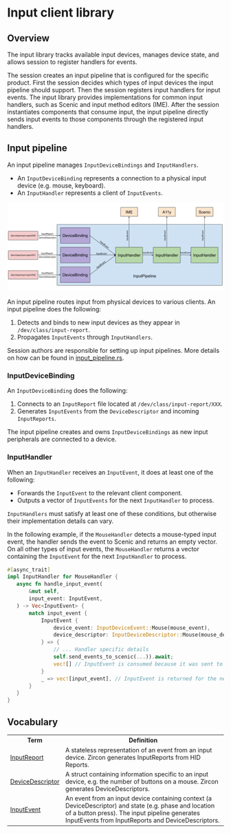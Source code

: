 # Input client library

## Overview

The input library tracks available input devices, manages device state, and allows session to
register handlers for events.

The session creates an input pipeline that is configured for the specific product. First the session
decides which types of input devices the input pipeline should support. Then the session registers
input handlers for input events. The input library provides implementations for common input
handlers, such as Scenic and input method editors (IME). After the session instantiates components that
consume input, the input pipeline directly sends input events to those components through the registered
input handlers.

## Input pipeline

An input pipeline manages `InputDeviceBindings` and `InputHandlers`.

* An `InputDeviceBinding` represents a connection to a physical input device (e.g. mouse, keyboard).
* An `InputHandler` represents a client of `InputEvents`.

![Input Pipeline](images/input-pipeline.png)

An input pipeline routes input from physical devices to various clients. An input pipeline does the following:

1. Detects and binds to new input devices as they appear in `/dev/class/input-report`.
2. Propagates `InputEvents` through `InputHandlers`.

Session authors are responsible for setting up input pipelines. More details on how can be found in
[input_pipeline.rs](/src/session/lib/input/src/input_pipeline.rs).

### InputDeviceBinding

An `InputDeviceBinding` does the following:

1. Connects to an `InputReport` file located at `/dev/class/input-report/XXX`.
2. Generates `InputEvents` from the `DeviceDescriptor` and incoming `InputReports`.

The input pipeline creates and owns `InputDeviceBindings` as new input peripherals are connected to
a device.

### InputHandler

When an `InputHandler` receives an `InputEvent`, it does at least one of the following:

* Forwards the `InputEvent` to the relevant client component.
* Outputs a vector of `InputEvents` for the next `InputHandler` to process.

`InputHandlers` must satisfy at least one of these conditions, but otherwise their implementation
details can vary.

In the following example, if the `MouseHandler` detects a mouse-typed input event, the handler sends
the event to Scenic and returns an empty vector. On all other types of input events, the
`MouseHandler` returns a vector containing the `InputEvent` for the next `InputHandler` to process.

```rust
#[async_trait]
impl InputHandler for MouseHandler {
   async fn handle_input_event(
       &mut self,
       input_event: InputEvent,
   ) -> Vec<InputEvent> {
       match input_event {
           InputEvent {
               device_event: InputDeviceEvent::Mouse(mouse_event),
               device_descriptor: InputDeviceDescriptor::Mouse(mouse_descriptor),
           } => {
               // ... Handler specific details
               self.send_events_to_scenic(...)).await;
               vec![] // InputEvent is consumed because it was sent to Scenic
           }
           _ => vec![input_event], // InputEvent is returned for the next InputHanlder
       }
   }
}
```

## Vocabulary

<table>
  <tr>
   <th>Term</th>
   <th>Definition</th>
  </tr>
  <tr>
   <td><a href="https://fuchsia.dev/reference/fidl/fuchsia.input.report#InputReport">InputReport</a>
   </td>
   <td>A stateless representation of an event from an input device. Zircon generates InputReports
   from HID Reports.
   </td>
  </tr>
  <tr>
   <td><a href="https://fuchsia.dev/reference/fidl/fuchsia.input.report#DeviceDescriptor">DeviceDescriptor</a>
   </td>
   <td>A struct containing information specific to an input device, e.g. the number of buttons on a
   mouse. Zircon generates DeviceDescriptors.
   </td>
  </tr>
  <tr>
   <td><a href="https://fuchsia.googlesource.com/fuchsia/+/refs/heads/master/src/session/lib/input/src/input_device.rs#27">InputEvent</a>
   </td>
   <td>An event from an input device containing context (a DeviceDescriptor) and state (e.g. phase
   and location of a button press). The input pipeline generates InputEvents from InputReports and
   DeviceDescriptors.
   </td>
  </tr>
</table>